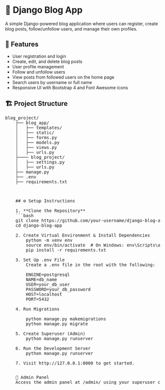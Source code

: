 # 📝 Django Blog App

A simple Django-powered blog application where users can register, create blog posts, follow/unfollow users, and manage their own profiles.

## 🚀 Features

- User registration and login
- Create, edit, and delete blog posts
- User profile management
- Follow and unfollow users
- View posts from followed users on the home page
- Search users by username or full name
- Responsive UI with Bootstrap 4 and Font Awesome icons

## 🏗️ Project Structure
<pre>
blog_project/
    ├── blog_app/
    │   ├── templates/
    │   ├── static/
    │   ├── forms.py
    │   ├── models.py
    │   ├── views.py
    │   ├── urls.py
    ├──── blog_project/
    │   ├── settings.py
    │   ├── urls.py
    ├── manage.py
    ├── .env
    ├── requirements.txt

</pre>

<pre>

    ## ⚙️ Setup Instructions

    1. **Clone the Repository**
    ```bash
    git clone https://github.com/your-username/django-blog-app.git
    cd django-blog-app

    2. Create Virtual Environment & Install Dependencies
        python -m venv env
        source env/bin/activate  # On Windows: env\Scripts\activate
        pip install -r requirements.txt

    3. Set Up .env File
        Create a .env file in the root with the following:

        ENGINE=postgresql
        NAME=db_name
        USER=your_db_user
        PASSWORD=your_db_password
        HOST=localhost
        PORT=5432

    4. Run Migrations

        python manage.py makemigrations
        python manage.py migrate

    5. Create Superuser (Admin)
        python manage.py runserver

    6. Run the Development Server
        python manage.py runserver

    7. Visit http://127.0.0.1:8000 to get started.

</pre>

<pre>
    🔐 Admin Panel
    Access the admin panel at /admin/ using your superuser credentials.
</pre>